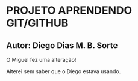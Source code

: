 # PROJETO APRENDENDO GIT/GITHUB

## Autor: Diego Dias M. B. Sorte

O Miguel fez uma alteração!

Alterei sem saber que o Diego estava usando.
